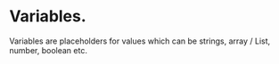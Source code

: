 # Variables.
Variables are  placeholders for values which can be strings, array / List, number, boolean etc.